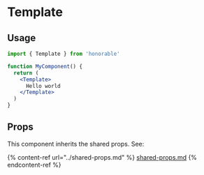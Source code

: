 # Template

## Usage

```jsx
import { Template } from 'honorable'

function MyComponent() {
  return (
    <Template>
      Hello world
    </Template>
  )
}
```

## Props

This component inherits the shared props. See:

{% content-ref url="../shared-props.md" %}
[shared-props.md](../shared-props.md)
{% endcontent-ref %}


